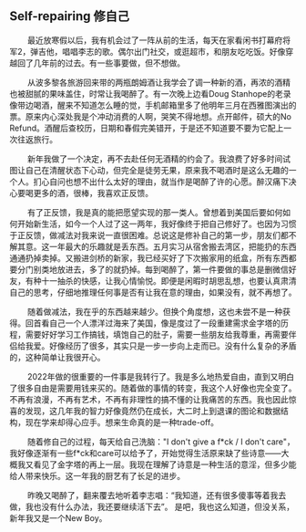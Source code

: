 ## Self-repairing 修自己

&nbsp;&nbsp;&nbsp;&nbsp;&nbsp;&nbsp;&nbsp;&nbsp;最近放寒假以后，我有机会过了一阵从前的生活，每天在家看闲书打幕府将军2，弹吉他，唱唱李志的歌。偶尔出门社交，或逛超市，和朋友吃吃饭。好像穿越回了几年前的过去。有一些事要做，但不想做。

&nbsp;&nbsp;&nbsp;&nbsp;&nbsp;&nbsp;&nbsp;&nbsp;从波多黎各旅游回来带的两瓶朗姆酒让我学会了调一种新的酒，再浓的酒精也被甜腻的果味盖住，时常让我喝醉了。有一次晚上边看Doug Stanhope的老录像带边喝酒，醒来不知道怎么睡的觉，手机邮箱里多了他明年三月在西雅图演出的票。原来内心深处我是个冲动消费的人啊，哭笑不得地想。点开邮件，硕大的No Refund。酒醒后查校历，日期和春假完美错开，于是还不知道要不要为它配上一次往返旅行。

&nbsp;&nbsp;&nbsp;&nbsp;&nbsp;&nbsp;&nbsp;&nbsp;新年我做了一个决定，再不去赴任何无酒精的约会了。我浪费了好多时间试图让自己在清醒状态下心动，但完全是徒劳无果，原来我不喝酒时是这么无趣的一个人。扪心自问也想不出什么太好的理由，就当作是喝醉了许的心愿。醉汉痛下决心要喝更多的酒，很棒，我喜欢正反馈。

&nbsp;&nbsp;&nbsp;&nbsp;&nbsp;&nbsp;&nbsp;&nbsp;有了正反馈，我是真的能把愿望实现的那一类人。曾想着到美国后要如何如何开始新生活，如今一个人过了这一两年，我好像终于把自己修好了。也因为习惯于正反馈，做减法对我来说一直很困难。总说这是修补自己的第一步，朋友们都不解其意。这一年最大的乐趣就是丢东西。五月实习从宿舍搬去湾区，把能扔的东西通通扔掉卖掉。又搬进剑桥的新家，我已经买好了下次搬家用的纸盒，所有东西都要分门别类地放进去，多了的就扔掉。每到喝醉了，第一件要做的事总是删微信好友，有种十一抽杀的快感，让我心情愉悦。即便是闲暇时胡思乱想，也要认真肃清自己的思考，仔细地推理任何事是否有让我在意的理由，如果没有，就不再想了。

&nbsp;&nbsp;&nbsp;&nbsp;&nbsp;&nbsp;&nbsp;&nbsp;随着做减法，我在乎的东西越来越少。但换个角度想，这也未尝不是一种获得。回首看自己一个人漂洋过海来了美国，像是度过了一段重建需求金字塔的历程，需要好好学习工作搞钱，填饱自己的肚子，需要一些朋友给我尊重，再需要伴侣给我爱。好像经历了很多，其实只是一步一步向上走而已。没有什么复杂的矛盾的，这种简单让我很开心。

&nbsp;&nbsp;&nbsp;&nbsp;&nbsp;&nbsp;&nbsp;&nbsp;2022年做的很重要的一件事是我转行了。我是多么地热爱自由，直到又明白了很多自由是需要用钱来买的。随着做的事情的转变，我这个人好像也完全变了。不再有浪漫，不再有艺术，不再有非理性的搞不懂的让我痛苦的东西。我也因此惊喜的发现，这几年我的智力好像竟然仍在成长，大二时上到退课的图论和数据结构，现在学来却得心应手。想来生命真的是一种trade-off。

&nbsp;&nbsp;&nbsp;&nbsp;&nbsp;&nbsp;&nbsp;&nbsp;随着修自己的过程，每天给自己洗脑："I don't give a f\*ck / I don't care"，我好像逐渐有一些f\*ck和care可以给予了，开始觉得生活原来缺了些诗意——大概我又看见了金字塔的再上一层。我现在理解了诗意是一种生活的意淫，但多少能给人带来快乐。这一年我的厨艺有了长足的进步。

&nbsp;&nbsp;&nbsp;&nbsp;&nbsp;&nbsp;&nbsp;&nbsp;昨晚又喝醉了，翻来覆去地听着李志唱：“我知道，还有很多傻事等着我去做，我也没有什么办法，我还要继续活下去”。 是吧，我也这么知道，但没关系，新年我又是一个New Boy。
